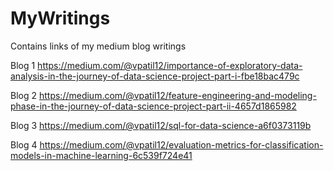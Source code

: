 # MyWritings
Contains links of my medium blog writings 

Blog 1 https://medium.com/@vpatil12/importance-of-exploratory-data-analysis-in-the-journey-of-data-science-project-part-i-fbe18bac479c

Blog 2 https://medium.com/@vpatil12/feature-engineering-and-modeling-phase-in-the-journey-of-data-science-project-part-ii-4657d1865982

Blog 3 https://medium.com/@vpatil12/sql-for-data-science-a6f0373119b

Blog 4 https://medium.com/@vpatil12/evaluation-metrics-for-classification-models-in-machine-learning-6c539f724e41


